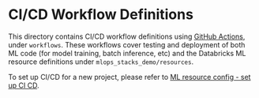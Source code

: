 # CI/CD Workflow Definitions
This directory contains CI/CD workflow definitions using [GitHub Actions](https://docs.github.com/en/actions),
under ``workflows``. These workflows cover testing and deployment of both ML code (for model training, batch inference, etc) and the 
Databricks ML resource definitions under ``mlops_stacks_demo/resources``. 

To set up CI/CD for a new project,
please refer to [ML resource config - set up CI CD](../../mlops_stacks_demo/resources/README.md#set-up-ci-and-cd).
